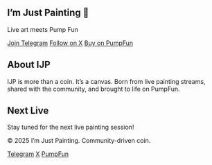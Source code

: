 <!DOCTYPE html>
<html lang="en">
<head>
  <meta charset="UTF-8">
  <meta name="viewport" content="width=device-width, initial-scale=1.0">
  <title>I’m Just Painting (IJP)</title>
  <script src="https://cdn.tailwindcss.com"></script>
</head>
<body class="bg-gray-50 text-gray-900 font-sans">

  <!-- Hero Section -->
  <section class="min-h-screen flex flex-col justify-center items-center bg-white text-center px-4">
    <h1 class="text-5xl font-bold mb-4">I’m Just Painting 🎨</h1>
    <p class="text-xl mb-6">Live art meets Pump Fun</p>
    <div class="flex gap-4">
      <a href="[YOUR_TELEGRAM_LINK](https://t.me/imjustpaintinglive)" target="_blank" class="bg-red-500 text-white px-6 py-3 rounded-lg hover:bg-red-600 transition">Join Telegram</a>
      <a href="[YOUR_TWITTER_LINK](https://x.com/ImJustPainting)" target="_blank" class="bg-blue-500 text-white px-6 py-3 rounded-lg hover:bg-blue-600 transition">Follow on X</a>
      <a href="YOUR_PUMPFUN_LINK" target="_blank" class="bg-green-500 text-white px-6 py-3 rounded-lg hover:bg-green-600 transition">Buy on PumpFun</a>
    </div>
  </section>

  <!-- About Section -->
  <section class="py-16 px-4 bg-gray-100 text-center">
    <h2 class="text-3xl font-semibold mb-4">About IJP</h2>
    <p class="max-w-xl mx-auto text-lg">
      IJP is more than a coin. It’s a canvas. Born from live painting streams, shared with the community, and brought to life on PumpFun.
    </p>
  </section>

  <!-- Live Section -->
  <section class="py-16 px-4 bg-white text-center">
    <h2 class="text-3xl font-semibold mb-4">Next Live</h2>
    <p class="text-lg">Stay tuned for the next live painting session!</p>
  </section>

  <!-- Footer -->
  <footer class="py-8 px-4 bg-gray-200 text-center">
    <p>© 2025 I’m Just Painting. Community-driven coin.</p>
    <div class="flex justify-center gap-4 mt-4">
      <a href="YOUR_TELEGRAM_LINK" target="_blank" class="text-blue-600 hover:underline">Telegram</a>
      <a href="YOUR_TWITTER_LINK" target="_blank" class="text-blue-600 hover:underline">X</a>
      <a href="YOUR_PUMPFUN_LINK" target="_blank" class="text-blue-600 hover:underline">PumpFun</a>
    </div>
  </footer>

</body>
</html>
